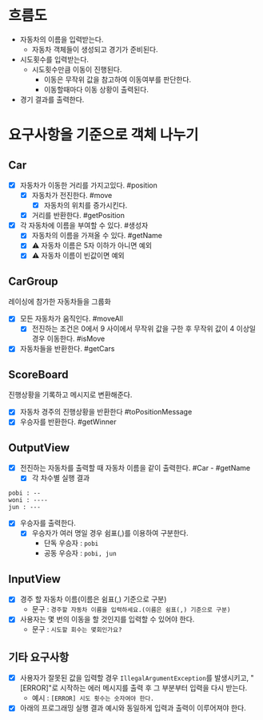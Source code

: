 # 흐름도

- 자동차의 이름을 입력받는다.
    - 자동차 객체들이 생성되고 경기가 준비된다.
- 시도횟수를 입력받는다.
    - 시도횟수만큼 이동이 진행된다.
        - 이동은 무작위 값을 참고하여 이동여부를 판단한다.
        - 이동할때마다 이동 상황이 출력된다.
- 경기 결과를 출력한다.

# 요구사항을 기준으로 객체 나누기

## Car

- [x] 자동차가 이동한 거리를 가지고있다. #position
    - [x] 자동차가 전진한다. #move
        - [x] 자동차의 위치를 증가시킨다.
    - [x] 거리를 반환한다. #getPosition
- [x] 각 자동차에 이름을 부여할 수 있다. #생성자
    - [x] 자동차의 이름을 가져올 수 있다. #getName
    - [x] ⚠️ 자동차 이름은 5자 이하가 아니면 예외
    - [x] ⚠️ 자동차 이름이 빈값이면 예외

## CarGroup

레이싱에 참가한 자동차들을 그룹화

- [x] 모든 자동차가 움직인다. #moveAll
  - [x] 전진하는 조건은 0에서 9 사이에서 무작위 값을 구한 후 무작위 값이 4 이상일 경우 이동한다. #isMove
- [x] 자동차들을 반환한다. #getCars

## ScoreBoard

진행상황을 기록하고 메시지로 변환해준다.

- [x] 자동차 경주의 진행상황을 반환한다 #toPositionMessage
- [x] 우승자를 반환한다. #getWinner

## OutputView

- [x] 전진하는 자동차를 출력할 때 자동차 이름을 같이 출력한다. #Car - #getName
    - [x] 각 차수별 실행 결과

```
pobi : --
woni : ----
jun : ---
```

- [x] 우승자를 출력한다.
    - [x] 우승자가 여러 명일 경우 쉼표(,)를 이용하여 구분한다.
        - 단독 우승자 : `pobi`
        - 공동 우승자 : `pobi, jun`

## InputView

- [x] 경주 할 자동차 이름(이름은 쉼표(,) 기준으로 구분)
    - 문구 : `경주할 자동차 이름을 입력하세요.(이름은 쉼표(,) 기준으로 구분)`
- [x] 사용자는 몇 번의 이동을 할 것인지를 입력할 수 있어야 한다.
    - 문구 : `시도할 회수는 몇회인가요?`

## 기타 요구사항

- [x] 사용자가 잘못된 값을 입력할 경우 `IllegalArgumentException`를 발생시키고, "[ERROR]"로 시작하는 에러 메시지를 출력 후 그 부분부터 입력을 다시 받는다.
    - 예시 : `[ERROR] 시도 횟수는 숫자여야 한다.`
- [x] 아래의 프로그래밍 실행 결과 예시와 동일하게 입력과 출력이 이루어져야 한다.
